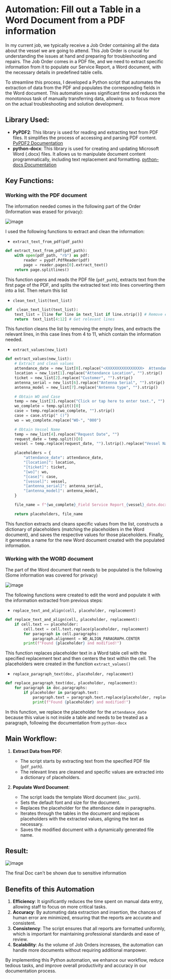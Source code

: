 # Automation: Fill out a Table in a Word Document from a PDF information


In my current job, we typically receive a Job Order containing all the data about the vessel we are going to attend. This Job Order is crucial for understanding the issues at hand and preparing for troubleshooting and repairs. The Job Order comes in a PDF file, and we need to extract specific information from it to populate our Service Report, a Word document, with the necessary details in predefined table cells.

To streamline this process, I developed a Python script that automates the extraction of data from the PDF and populates the corresponding fields in the Word document. This automation saves significant time and reduces the monotonous task of manually transferring data, allowing us to focus more on the actual troubleshooting and solution development.

## Library Used:

- **PyPDF2**: This library is used for reading and extracting text from PDF files. It simplifies the process of accessing and parsing PDF content.
	[PyPDF2 Documentation](https://pypdf.readthedocs.io/en/stable/)
- **python-docx**: This library is used for creating and updating Microsoft Word (.docx) files. It allows us to manipulate document content programmatically, including text replacement and formatting.
	[python-docs Documentation](https://python-docx.readthedocs.io/en/latest/index.html)

## Key Functions:

### Working with the PDF document

The information needed comes in the following part of the Order (Information was erased for privacy):

![image](https://github.com/cristobalgrau/automation-fill-report-pdf-to-word/assets/119089907/24066aec-9d27-4150-b12c-42b757b700f2)


I used the following functions to extract and clean the information:


- `extract_text_from_pdf(pdf_path)`
```python
def extract_text_from_pdf(pdf_path):
	with open(pdf_path, "rb") as pdf:
		reader = pypdf.PdfReader(pdf)
		page = reader.pages[0].extract_text()
	return page.splitlines()
```

This function opens and reads the PDF file (`pdf_path`), extracts text from the first page of the PDF, and splits the extracted text into lines converting them into a list. Then return this list


- `clean_text_list(text_list)`
```python
def  clean_text_list(text_list):
	text_list = [line for line in text_list if line.strip()] # Remove empty lines
	return  text_list[4:12] # Get relevant lines
```

This function cleans the list by removing the empty lines, and extracts the relevant lines, in this case lines from 4 to 11, which contain the information needed.


- `extract_values(new_list)`
```python
def extract_values(new_list):
    # Extract and clean values
    attendance_date = new_list[0].replace("<XXXXXXXXXXXXXXXX>  Attendance Date", "").strip()
    location = new_list[1].replace("Attendance Location", "").strip()
    ticket = new_list[2].replace("Customer", "").strip()
    antenna_serial = new_list[6].replace("Antenna Serial", "").strip()
    antenna_model = new_list[7].replace("Antenna type", "").strip()

    # Obtain WO and Case
    temp = new_list[3].replace("Click or tap here to enter text.", "").replace("Case / WO", "").lstrip()
    wo_complete = temp.split()[0]
    case = temp.replace(wo_complete, "").strip()
    case = case.strip(" ()")
    wo = wo_complete.replace("WO-", "000")

    # Obtain Vessel Name
    temp = new_list[4].replace("Request Date", "")
    request_date = temp.split()[0]
    vessel = temp.replace(request_date, "").lstrip().replace("Vessel Name", "").strip()

    placeholders = {
        "attendance_date": attendance_date,
        "[location]": location,
        "[ticket]": ticket,
        "[wo]": wo,
        "[case]": case,
        "[vessel]": vessel,
        "[antenna_serial]": antenna_serial,
        "[antenna_model]": antenna_model,
    }

    file_name = f"{wo_complete}_Field Service Report_{vessel}_date.docx"

    return placeholders, file_name
```

This function extracts and cleans specific values from the list, constructs a dictionary of placeholders (matching the placeholders in the Word document), and saves the respective values for those placeholders. Finally, it generates a name for the new Word document created with the populated information.


### Working with the WORD document

The part of the Word document that needs to be populated is the following (Some information was covered for privacy)

![image](https://github.com/cristobalgrau/automation-fill-report-pdf-to-word/assets/119089907/48b8c7c8-22cb-4be0-8b31-5e59a6f755ea)

The following functions were created to edit the word and populate it with the information extracted from previous steps:

- `replace_text_and_align(cell, placeholder, replacement)`
```python
def replace_text_and_align(cell, placeholder, replacement):
    if cell.text == placeholder:
        cell.text = cell.text.replace(placeholder, replacement)
        for paragraph in cell.paragraphs:
            paragraph.alignment = WD_ALIGN_PARAGRAPH.CENTER
        print(f"Found {placeholder} and modified!")
```

This function replaces placeholder text in a Word table cell with the specified replacement text and then centers the text within the cell. The placeholders were created in the function `extract_values()`


- `replace_paragraph_text(doc, placeholder, replacement)`
```python
def replace_paragraph_text(doc, placeholder, replacement):
    for paragraph in doc.paragraphs:
        if placeholder in paragraph.text:
            paragraph.text = paragraph.text.replace(placeholder, replacement)
            print(f"Found {placeholder} and modified!")
```

In this function, we replace the placeholder for the `attendance_date` because this value is not inside a table and needs to be treated as a paragraph, following the documentation from `python-docx`


## Main Workflow:

1. **Extract Data from PDF**:
    
    -   The script starts by extracting text from the specified PDF file (`pdf_path`).
    -   The relevant lines are cleaned and specific values are extracted into a dictionary of placeholders.

2. **Populate Word Document**:
    
    -   The script loads the template Word document (`doc_path`).
    -   Sets the default font and size for the document.
    -   Replaces the placeholder for the attendance date in paragraphs.
    -   Iterates through the tables in the document and replaces placeholders with the extracted values, aligning the text as necessary.
    -   Saves the modified document with a dynamically generated file name.

## Result:

![image](https://github.com/cristobalgrau/automation-fill-report-pdf-to-word/assets/119089907/b9d3c3e8-14aa-44c6-867b-f36bc37f1663)


The final Doc can't be shown due to sensitive information


## Benefits of this Automation

1.  **Efficiency**: It significantly reduces the time spent on manual data entry, allowing staff to focus on more critical tasks.
2.  **Accuracy**: By automating data extraction and insertion, the chances of human error are minimized, ensuring that the reports are accurate and consistent.
3.  **Consistency**: The script ensures that all reports are formatted uniformly, which is important for maintaining professional standards and ease of review.
4.  **Scalability**: As the volume of Job Orders increases, the automation can handle more documents without requiring additional manpower.

By implementing this Python automation, we enhance our workflow, reduce tedious tasks, and improve overall productivity and accuracy in our documentation process.


